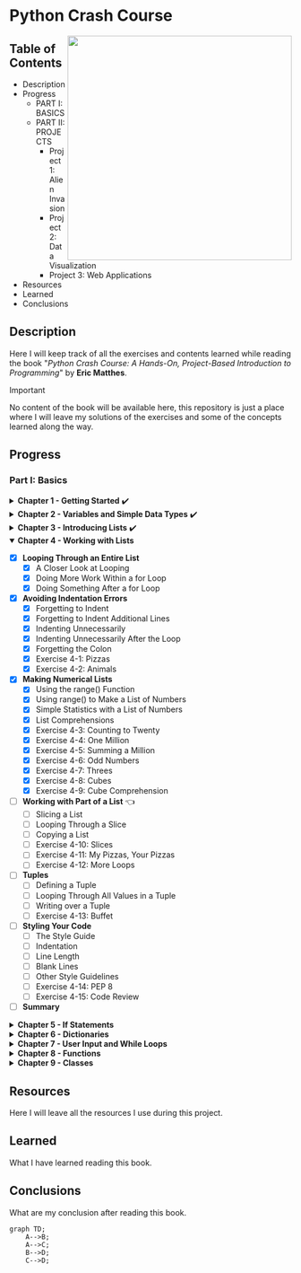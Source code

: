 # Python Crash Course 
<p>
<img src="https://ehmatthes.github.io/pcc_3e/images/pcc_snake_logo.png" height="400rm" align="right">

## Table of Contents

- Description
- Progress
  - PART I: BASICS
  - PART II: PROJECTS
    - Project 1: Alien Invasion
    - Project 2: Data Visualization
    - Project 3: Web Applications
- Resources
- Learned
- Conclusions 
</p>

## Description
Here I will keep track of all the exercises and contents learned while reading the book "*Python Crash Course: A Hands-On, Project-Based Introduction to Programming*" by **Eric Matthes**.
> [!IMPORTANT]
> No content of the book will be available here, this repository is just a place where I will leave my solutions of the exercises and some of the concepts learned along the way.

## Progress

### Part I: Basics

<details>
<summary><b>Chapter 1 - Getting Started</b> ✔️</summary>
  
  - [x] <b>Setting Up Your Programming Environment</b>
    - [x] Python Versions
    - [x] Running Snippets of Python Code 
    - [x] About the Sublime Text Editor 
  - [x] <b>Python on Different Operating Systems</b>
    - [x] Python on Windows 
    - [x] Python on macOS 
    - [x] Python on Linux 
  - [x] <b>Running a Hello World Program</b>
    - [x] Configuring Sublime Text to Use the Correct Python Version
    - [x] Running hello_world.py 
  - [x] <b>Troubleshooting</b> 
  - [x] <b>Running Python Programs from a Terminal</b>
    - [x] On Windows 
    - [x] On macOS and Linux 
    - [x] Exercise 1-1: python.org 
    - [x] Exercise 1-2: Hello World Typos 
    - [x] Exercise 1-3: Infinite Skills 
  - [x] <b>Summary</b>
</details>

<details>
<summary><b>Chapter 2 - Variables and Simple Data Types</b> ✔️</summary>

  - [x] <b>What Really Happens When You Run hello_world.py</b> 
  - [x] <b>Variables</b> 
    - [x] Naming and Using Variables 
    - [x] Avoiding Name Errors When Using Variables 
    - [x] Variables Are Labels 
    - [x] Exercise 2-1: Simple Message
    - [x] Exercise 2-2: Simple Messages
  - [x] <b>Strings</b> 
    - [x] Changing Case in a String with Methods
    - [x] Using Variables in Strings 
    - [x] Adding Whitespace to Strings with Tabs or Newlines 
    - [x] Stripping Whitespace
    - [x] Avoiding Syntax Errors with Strings 
    - [x] Exercise 2-3: Personal Message
    - [x] Exercise 2-4: Name Cases
    - [x] Exercise 2-5: Famous Quote
    - [x] Exercise 2-6: Famous Quote 2
    - [x] Exercise 2-7: Stripping Names 
  - [x] <b>Numbers</b> 
    - [x] Integers 
    - [x] Floats 
    - [x] Integers and Floats 
    - [x] Underscores in Numbers 
    - [x] Multiple Assignment
    - [x] Constants
    - [x] Exercise 2-8: Number Eight
    - [x] Exercise 2-9: Favorite Number
  - [x] <b>Comments</b> 
    - [x] How Do You Write Comments? 
    - [x] What Kind of Comments Should You Write? 
    - [x] Exercise 2-10: Adding Comments 
  - [x] <b>The Zen of Python</b> 
    - [x] Exercise 2-11: Zen of Python
  - [x] <b>Summary</b> 
</details>

<details>
<summary><b>Chapter 3 - Introducing Lists</b> ✔️</summary>

  - [x] <b>What Is a List?</b> 
    - [x] Accessing Elements in a List
    - [x] Index Positions Start at 0, Not 1
    - [x] Using Individual Values from a List . 35
    - [x] Exercise 3-1: Names 
    - [x] Exercise 3-2: Greetings 
    - [x] Exercise 3-3: Your Own List 
  - [x] <b>Changing, Adding, and Removing Elements</b> 
    - [x] Modifying Elements in a List 
    - [x] Adding Elements to a List 
    - [x] Removing Elements from a List 
    - [x] Exercise 3-4: Guest List 
    - [x] Exercise 3-5: Changing Guest List 
    - [x] Exercise 3-6: More Guests 
    - [x] Exercise 3-7: Shrinking Guest List 
  - [x] <b>Organizing a List</b> 
    - [x] Sorting a List Permanently with the sort() Method 
    - [x] Sorting a List Temporarily with the sorted() Function 
    - [x] Printing a List in Reverse Order 
    - [x] Finding the Length of a List 
    - [x] Exercise 3-8: Seeing the World 
    - [x] Exercise 3-9: Dinner Guests 
    - [x] Exercise 3-10: Every Function 
  - [x] <b>Avoiding Index Errors When Working with Lists</b> 
    - [x] Exercise 3-11: Intentional Error 
  - [x] <b>Summary</b> 
</details>

<details open>
<summary><b>Chapter 4 - Working with Lists</b></summary>
  
  - [x] <b>Looping Through an Entire List</b> 
    - [x] A Closer Look at Looping 
    - [x] Doing More Work Within a for Loop 
    - [x] Doing Something After a for Loop 
  - [x] <b>Avoiding Indentation Errors</b> 
    - [x] Forgetting to Indent 
    - [x] Forgetting to Indent Additional Lines 
    - [x] Indenting Unnecessarily 
    - [x] Indenting Unnecessarily After the Loop 
    - [x] Forgetting the Colon 
    - [x] Exercise 4-1: Pizzas 
    - [x] Exercise 4-2: Animals 
  - [x] <b>Making Numerical Lists</b> 
    - [x] Using the range() Function 
    - [x] Using range() to Make a List of Numbers 
    - [x] Simple Statistics with a List of Numbers 
    - [x] List Comprehensions 
    - [x] Exercise 4-3: Counting to Twenty 
    - [x] Exercise 4-4: One Million 
    - [x] Exercise 4-5: Summing a Million 
    - [x] Exercise 4-6: Odd Numbers 
    - [x] Exercise 4-7: Threes 
    - [x] Exercise 4-8: Cubes 
    - [x] Exercise 4-9: Cube Comprehension 
  - [ ] <b>Working with Part of a List</b> 👈
    - [ ] Slicing a List
    - [ ] Looping Through a Slice 
    - [ ] Copying a List 
    - [ ] Exercise 4-10: Slices 
    - [ ] Exercise 4-11: My Pizzas, Your Pizzas 
    - [ ] Exercise 4-12: More Loops 
  - [ ] <b>Tuples</b> 
    - [ ] Defining a Tuple 
    - [ ] Looping Through All Values in a Tuple 
    - [ ] Writing over a Tuple 
    - [ ] Exercise 4-13: Buffet 
  - [ ] <b>Styling Your Code</b>
    - [ ] The Style Guide 
    - [ ] Indentation 
    - [ ] Line Length 
    - [ ] Blank Lines 
    - [ ] Other Style Guidelines 
    - [ ] Exercise 4-14: PEP 8 
    - [ ] Exercise 4-15: Code Review 
  - [ ] <b>Summary</b> 
</details>

<details>
<summary><b>Chapter 5 - If Statements</b></summary>

- [ ] <b>A Simple Example</b>
- [ ] <b>Conditional Tests</b>
  - [ ] Checking for Equality
  - [ ] Ignoring Case When Checking for Equality
  - [ ] Checking for Inequality 
  - [ ] Numerical Comparisons 
  - [ ] Checking Multiple Conditions 
  - [ ] Checking Whether a Value Is in a List 
  - [ ] Checking Whether a Value Is Not in a List 
  - [ ] Boolean Expressions 
  - [ ] Exercise 5-1: Conditional Tests 
  - [ ] Exercise 5-2: More Conditional Tests 
- [ ] <b>if Statements</b> 
  - [ ] Simple if Statements 
  - [ ] if-else Statements
  - [ ] The if-elif-else Chain 
  - [ ] Using Multiple elif Blocks 
  - [ ] Omitting the else Block 
  - [ ] Testing Multiple Conditions 
  - [ ] Exercise 5-3: Alien Colors #1
  - [ ] Exercise 5-4: Alien Colors #2 
  - [ ] Exercise 5-5: Alien Colors #3 
  - [ ] Exercise 5-6: Stages of Life 
  - [ ] Exercise 5-7: Favorite Fruit 
- [ ] <b>Using if Statements with Lists</b> 
  - [ ] Checking for Special Items
  - [ ] Checking That a List Is Not Empty
  - [ ] Using Multiple Lists 
  - [ ] Exercise 5-8: Hello Admin 
  - [ ] Exercise 5-9: No Users 
  - [ ] Exercise 5-10: Checking Usernames 
  - [ ] Exercise 5-11: Ordinal Numbers 
- [ ] <b>Styling Your if Statements</b> 
  - [ ] Exercise 5-12: Styling if statements 
  - [ ] Exercise 5-13: Your Ideas 
- [ ] <b>Summary</b> 
</details>

<details>
<summary><b>Chapter 6 - Dictionaries</b></summary>

- [ ] <b>A Simple Dictionary</b>
- [ ] <b>Working with Dictionaries</b> 
  - [ ] Accessing Values in a Dictionary 
  - [ ] Adding New Key-Value Pairs 
  - [ ] Starting with an Empty Dictionary
  - [ ] Modifying Values in a Dictionary 
  - [ ] Removing Key-Value Pairs 
  - [ ] A Dictionary of Similar Objects 
  - [ ] Using get() to Access Values 
  - [ ] Exercise 6-1: Person 
  - [ ] Exercise 6-2: Favorite Numbers 
  - [ ] Exercise 6-3: Glossary 
- [ ] <b>Looping Through a Dictionary</b>
  - [ ] Looping Through All Key-Value Pairs 
  - [ ] Looping Through All the Keys in a Dictionary 
  - [ ] Looping Through a Dictionary’s Keys in a Particular Order 
  - [ ] Looping Through All Values in a Dictionary 
  - [ ] Exercise 6-4: Glossary 2 
  - [ ] Exercise 6-5: Rivers 
  - [ ] Exercise 6-6: Polling 
- [ ] <b>Nesting</b>
  - [ ] A List of Dictionaries 
  - [ ] A List in a Dictionary 
  - [ ] A Dictionary in a Dictionary 
  - [ ] Exercise 6-7: People
  - [ ] Exercise 6-8: Pets
  - [ ] Exercise 6-9: Favorite Places
  - [ ] Exercise 6-10: Favorite Numbers
  - [ ] Exercise 6-11: Cities
  - [ ] Exercise 6-12: Extensions
- [ ] <b>Summary</b>
</details>

<details>
<summary><b>Chapter 7 - User Input and While Loops</b></summary>

- [ ] <b>How the input() Function Works</b>
  - [ ] Writing Clear Prompts
  - [ ] Using int() to Accept Numerical Input
  - [ ] The Modulo Operator
  - [ ] Exercise 7-1: Rental Car
  - [ ] Exercise 7-2: Restaurant Seating
  - [ ] Exercise 7-3: Multiples of Ten
- [ ] <b>Introducing while Loops</b>
  - [ ] The while Loop in Action
  - [ ] Letting the User Choose When to Quit
  - [ ] Using a Flag
  - [ ] Using break to Exit a Loop
  - [ ] Using continue in a Loop
  - [ ] Avoiding Infinite Loops
  - [ ] Exercise 7-4: Pizza Toppings
  - [ ] Exercise 7-5: Movie Tickets
  - [ ] Exercise 7-6: Three Exits
  - [ ] Exercise 7-7: Infinity
- [ ] <b>Using a while Loop with Lists and Dictionaries</b>
  - [ ] Moving Items from One List to Another
  - [ ] Removing All Instances of Specific Values from a List
  - [ ] Filling a Dictionary with User Input
  - [ ] Exercise 7-8: Deli
  - [ ] Exercise 7-9: No Pastrami
  - [ ] Exercise 7-10: Dream Vacation
- [ ] <b>Summary</b>
</details>

<details>
<summary><b>Chapter 8 - Functions</b></summary>

- [ ] <b>Defining a Function</b>
  - [ ] Passing Information to a Function
  - [ ] Arguments and Parameters
  - [ ] Exercise 8-1: Message 
  - [ ] Exercise 8-2: Favorite Book
- [ ] <b>Passing Arguments</b> 
  - [ ] Positional Arguments 
  - [ ] Keyword Arguments 
  - [ ] Default Values 
  - [ ] Equivalent Function Calls
  - [ ] Avoiding Argument Errors
  - [ ] Exercise 8-3: T-Shirt 
  - [ ] Exercise 8-4: Large Shirts 
  - [ ] Exercise 8-5: Cities 
- [ ] <b>Return Values</b>
  - [ ] Returning a Simple Value
  - [ ] Making an Argument Optional 
  - [ ] Returning a Dictionary
  - [ ] Using a Function with a while Loop
  - [ ] Exercise 8-6: City Names 
  - [ ] Exercise 8-7: Album 
  - [ ] Exercise 8-8: User Albums 
- [ ] <b>Passing a List</b> 
  - [ ] Modifying a List in a Function 
  - [ ] Preventing a Function from Modifying a List 
  - [ ] Exercise 8-9: Messages 
  - [ ] Exercise 8-10: Sending Messages 
  - [ ] Exercise 8-11: Archived Messages 
- [ ] <b>Passing an Arbitrary Number of Arguments</b> 
  - [ ] Mixing Positional and Arbitrary Arguments 
  - [ ] Using Arbitrary Keyword Arguments 
  - [ ] Exercise 8-12: Sandwiches 
  - [ ] Exercise 8-13: User Profile 
  - [ ] Exercise 8-14: Cars 
- [ ] <b>Storing Your Functions in Modules</b> 
  - [ ] Importing an Entire Module 
  - [ ] Importing Specific Functions 
  - [ ] Using as to Give a Function an Alias 
  - [ ] Using as to Give a Module an Alias 
  - [ ] Importing All Functions in a Module 
- [ ] <b>Styling Functions</b>
  - [ ] Exercise 8-15: Printing Models 
  - [ ] Exercise 8-16: Imports 
  - [ ] Exercise 8-17: Styling Functions
- [ ] <b>Summary</b>
</details>

<details>
<summary><b>Chapter 9 - Classes</b></summary>

- [ ] <b>Creating and Using a Class</b>
  - [ ] Creating the Dog Class
  - [ ] Making an Instance from a Class
  - [ ] Exercise 9-1: Restaurant
  - [ ] Exercise 9-2: Three Restaurants
  - [ ] Exercise 9-3: Users
- [ ] <b>Working with Classes and Instances</b>
  - [ ] The Car Class
  - [ ] Setting a Default Value for an Attribute
  - [ ] Modifying Attribute Values
  - [ ] Exercise 9-4: Number Served
  - [ ] Exercise 9-5: Login Attempts
- [ ] <b>Inheritance</b>
  - [ ] The `__init__()` Method for a Child Class
  - [ ] Defining Attributes and Methods for the Child Class
  - [ ] Overriding Methods from the Parent Class
  - [ ] Instances as Attributes
  - [ ] Modeling Real-World Objects
  - [ ] Exercise 9-6: Ice Cream Stand
  - [ ] Exercise 9-7: Admin
  - [ ] Exercise 9-8: Privileges
  - [ ] Exercise 9-9: Battery Upgrade
- [ ] <b>Importing Classes</b>
  - [ ] Importing a Single Class
  - [ ] Storing Multiple Classes in a Module
  - [ ] Importing Multiple Classes from a Module
  - [ ] Importing an Entire Module
  - [ ] Importing All Classes from a Module
  - [ ] Importing a Module into a Module
  - [ ] Using Aliases
  - [ ] Finding Your Own Workflow
  - [ ] Exercise 9-10: Imported Restaurant
  - [ ] Exercise 9-11: Imported Admin
  - [ ] Exercise 9-12: Multiple Modules
- [ ] <b>The Python Standard Library</b>
  - [ ] Exercise 9-13: Dice
  - [ ] Exercise 9-14: Lottery
  - [ ] Exercise 9-15: Lottery Analysis
  - [ ] Exercise 9-16: Python Module of the Week
- [ ] <b>Styling Classes</b>
- [ ] <b>Summary</b>
</details>



## Resources
Here I will leave all the resources I use during this project.

## Learned
What I have learned reading this book.

## Conclusions
What are my conclusion after reading this book.

```mermaid
graph TD;
    A-->B;
    A-->C;
    B-->D;
    C-->D;
